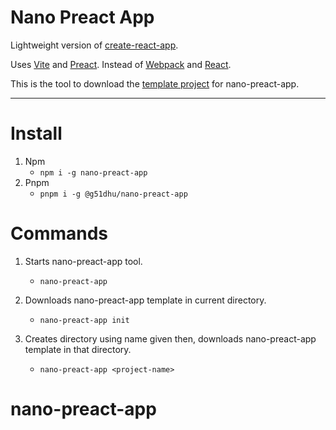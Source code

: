 # Nano Preact App

Lightweight version of [create-react-app](https://create-react-app.dev/).

Uses [Vite](https://vitejs.dev/) and [Preact](https://preactjs.com/). Instead of [Webpack](https://webpack.js.org/) and [React](https://reactjs.org/).

This is the tool to download the [template project](https://github.com/g51dhu/nano-preact-app-template-js) for nano-preact-app.

---

# Install

1) Npm
    - `npm i -g nano-preact-app`
2) Pnpm
    - `pnpm i -g @g51dhu/nano-preact-app`


# Commands

1) Starts nano-preact-app tool.
    -   `nano-preact-app`

2) Downloads nano-preact-app template in current directory.
    - `nano-preact-app init`

3) Creates directory using name given then, downloads nano-preact-app template in that directory.
    - `nano-preact-app <project-name>`

# nano-preact-app
